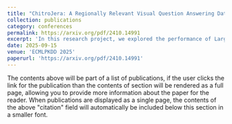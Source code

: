 ```yaml
---
title: "ChitroJera: A Regionally Relevant Visual Question Answering Dataset for Bangla"
collection: publications
category: conferences
permalink: https://arxiv.org/pdf/2410.14991
excerpt: 'In this research project, we explored the performance of Large Vision-Language Models on Bangla Visual Question Answering (VQA) tasks. Due to the lack of existing datasets in this domain, we developed a novel dataset specifically tailored for Bangla VQA. We conducted a series of experiments from multiple perspectives to effectively address our research objectives.'
date: 2025-09-15
venue: 'ECMLPKDD 2025'
paperurl: 'https://arxiv.org/pdf/2410.14991'
---
```

The contents above will be part of a list of publications, if the user clicks the link for the publication than the contents of section will be rendered as a full page, allowing you to provide more information about the paper for the reader. When publications are displayed as a single page, the contents of the above "citation" field will automatically be included below this section in a smaller font.
